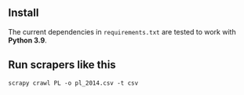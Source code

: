 ## Install

The current dependencies in `requirements.txt` are tested to work with **Python 3.9**.

## Run scrapers like this

    scrapy crawl PL -o pl_2014.csv -t csv
